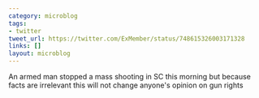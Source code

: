 ```yaml
---
category: microblog
tags:
- twitter
tweet_url: https://twitter.com/ExMember/status/748615326003171328
links: []
layout: microblog
---
```

An armed man stopped a mass shooting in SC this morning but because facts are irrelevant this will not change anyone's opinion on gun rights
